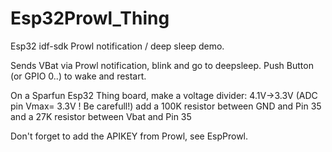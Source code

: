 # Esp32Prowl_Thing
Esp32 idf-sdk Prowl notification / deep sleep demo.

Sends VBat via Prowl notification, blink and go to deepsleep.
Push Button (or GPIO 0..) to wake and restart.

On a Sparfun Esp32 Thing board,
make a voltage divider: 4.1V->3.3V
(ADC pin Vmax= 3.3V ! Be carefull!)
add a 100K resistor between GND and Pin 35 
and a 27K resistor between Vbat and Pin 35

Don't forget to add the APIKEY from Prowl, see EspProwl.
